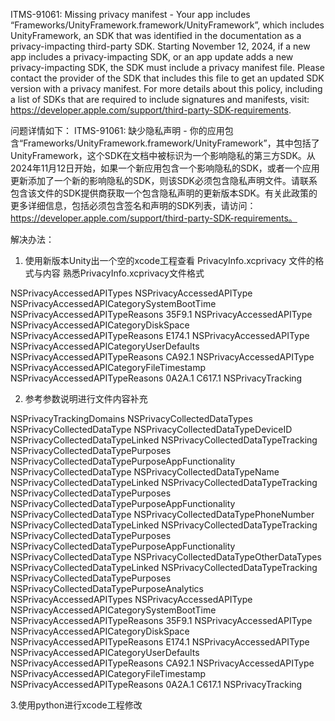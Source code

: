 ITMS-91061: Missing privacy manifest - Your app includes “Frameworks/UnityFramework.framework/UnityFramework”, which includes UnityFramework, an SDK that was identified in the documentation as a privacy-impacting third-party SDK. Starting November 12, 2024, if a new app includes a privacy-impacting SDK, or an app update adds a new privacy-impacting SDK, the SDK must include a privacy manifest file. Please contact the provider of the SDK that includes this file to get an updated SDK version with a privacy manifest. For more details about this policy, including a list of SDKs that are required to include signatures and manifests, visit: https://developer.apple.com/support/third-party-SDK-requirements.

问题详情如下：
ITMS-91061: 缺少隐私声明 - 你的应用包含“Frameworks/UnityFramework.framework/UnityFramework”，其中包括了UnityFramework，这个SDK在文档中被标识为一个影响隐私的第三方SDK。从2024年11月12日开始，如果一个新应用包含一个影响隐私的SDK，或者一个应用更新添加了一个新的影响隐私的SDK，则该SDK必须包含隐私声明文件。请联系包含该文件的SDK提供商获取一个包含隐私声明的更新版本SDK。有关此政策的更多详细信息，包括必须包含签名和声明的SDK列表，请访问：https://developer.apple.com/support/third-party-SDK-requirements。

解决办法：
1. 使用新版本Unity出一个空的xcode工程查看 PrivacyInfo.xcprivacy 文件的格式与内容 熟悉PrivacyInfo.xcprivacy文件格式
   <?xml version="1.0" encoding="utf-8"?>
<plist version="1.0">
  <dict>
    <key>NSPrivacyAccessedAPITypes</key>
    <array>
      <dict>
        <key>NSPrivacyAccessedAPIType</key>
        <string>NSPrivacyAccessedAPICategorySystemBootTime</string>
        <key>NSPrivacyAccessedAPITypeReasons</key>
        <array>
          <string>35F9.1</string>
        </array>
      </dict>
      <dict>
        <key>NSPrivacyAccessedAPIType</key>
        <string>NSPrivacyAccessedAPICategoryDiskSpace</string>
        <key>NSPrivacyAccessedAPITypeReasons</key>
        <array>
          <string>E174.1</string>
        </array>
      </dict>
      <dict>
        <key>NSPrivacyAccessedAPIType</key>
        <string>NSPrivacyAccessedAPICategoryUserDefaults</string>
        <key>NSPrivacyAccessedAPITypeReasons</key>
        <array>
          <string>CA92.1</string>
        </array>
      </dict>
      <dict>
        <key>NSPrivacyAccessedAPIType</key>
        <string>NSPrivacyAccessedAPICategoryFileTimestamp</string>
        <key>NSPrivacyAccessedAPITypeReasons</key>
        <array>
          <string>0A2A.1</string>
          <string>C617.1</string>
        </array>
      </dict>
    </array>
    <key>NSPrivacyTracking</key>
    <false />
  </dict>
</plist>

       
2. 参考参数说明进行文件内容补充
<?xml version="1.0" encoding="utf-8"?>
<plist version="1.0">
  <dict>
  <key>NSPrivacyTrackingDomains</key>
  <array/>
  <key>NSPrivacyCollectedDataTypes</key>
  <array>
      <dict>
        <key>NSPrivacyCollectedDataType</key>
        <string>NSPrivacyCollectedDataTypeDeviceID</string>
        <key>NSPrivacyCollectedDataTypeLinked</key>
        <false/>
        <key>NSPrivacyCollectedDataTypeTracking</key>
        <false/>
        <key>NSPrivacyCollectedDataTypePurposes</key>
        <array>
          <string>NSPrivacyCollectedDataTypePurposeAppFunctionality</string>
        </array>
      </dict>
      <dict>
        <key>NSPrivacyCollectedDataType</key>
        <string>NSPrivacyCollectedDataTypeName</string>
        <key>NSPrivacyCollectedDataTypeLinked</key>
        <false/>
        <key>NSPrivacyCollectedDataTypeTracking</key>
        <false/>
        <key>NSPrivacyCollectedDataTypePurposes</key>
        <array>
          <string>NSPrivacyCollectedDataTypePurposeAppFunctionality</string>
        </array>
      </dict>
      <dict>
        <key>NSPrivacyCollectedDataType</key>
        <string>NSPrivacyCollectedDataTypePhoneNumber</string>
        <key>NSPrivacyCollectedDataTypeLinked</key>
        <false/>
        <key>NSPrivacyCollectedDataTypeTracking</key>
        <false/>
        <key>NSPrivacyCollectedDataTypePurposes</key>
        <array>
          <string>NSPrivacyCollectedDataTypePurposeAppFunctionality</string>
        </array>
      </dict>
      <dict>
        <key>NSPrivacyCollectedDataType</key>
        <string>NSPrivacyCollectedDataTypeOtherDataTypes</string>
        <key>NSPrivacyCollectedDataTypeLinked</key>
        <false/>
        <key>NSPrivacyCollectedDataTypeTracking</key>
        <false/>
        <key>NSPrivacyCollectedDataTypePurposes</key>
        <array>
          <string>NSPrivacyCollectedDataTypePurposeAnalytics</string>
        </array>
      </dict>
    </array>
    <key>NSPrivacyAccessedAPITypes</key>
    <array>
      <dict>
        <key>NSPrivacyAccessedAPIType</key>
        <string>NSPrivacyAccessedAPICategorySystemBootTime</string>
        <key>NSPrivacyAccessedAPITypeReasons</key>
        <array>
          <string>35F9.1</string>
        </array>
      </dict>
      <dict>
        <key>NSPrivacyAccessedAPIType</key>
        <string>NSPrivacyAccessedAPICategoryDiskSpace</string>
        <key>NSPrivacyAccessedAPITypeReasons</key>
        <array>
          <string>E174.1</string>
        </array>
      </dict>
      <dict>
        <key>NSPrivacyAccessedAPIType</key>
        <string>NSPrivacyAccessedAPICategoryUserDefaults</string>
        <key>NSPrivacyAccessedAPITypeReasons</key>
        <array>
          <string>CA92.1</string>
        </array>
      </dict>
      <dict>
        <key>NSPrivacyAccessedAPIType</key>
        <string>NSPrivacyAccessedAPICategoryFileTimestamp</string>
        <key>NSPrivacyAccessedAPITypeReasons</key>
        <array>
          <string>0A2A.1</string>
          <string>C617.1</string>
        </array>
      </dict>
    </array>
    <key>NSPrivacyTracking</key>
    <false />
  </dict>
</plist>
       
3.使用python进行xcode工程修改
